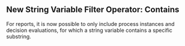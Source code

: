 ## New String Variable Filter Operator: Contains

For reports, it is now possible to only include process instances and decision evaluations, for which a string variable contains a specific substring.
